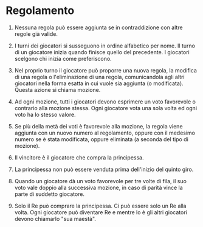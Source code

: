 # Regolamento

1. Nessuna regola può essere aggiunta se in contraddizione con altre regole già valide.

2. I turni dei giocatori si susseguono in ordine alfabetico per nome. Il turno di un giocatore inizia quando finisce quello del precedente. I giocatori scelgono chi inizia come preferiscono.

3. Nel proprio turno il giocatore può proporre una nuova regola, la modifica di una regola o l'eliminazione di una regola, comunicandola agli altri giocatori nella forma esatta in cui vuole sia aggiunta (o modificata). Questa azione si chiama mozione.

4. Ad ogni mozione, tutti i giocatori devono esprimere un voto favorevole o contrario alla mozione stessa. Ogni giocatore vota una sola volta ed ogni voto ha lo stesso valore.

5. Se più della metà dei voti è favorevole alla mozione, la regola viene aggiunta con un nuovo numero al regolamento, oppure con il medesimo numero se è stata modificata, oppure eliminata (a seconda del tipo di mozione).

6. Il vincitore è il giocatore che compra la principessa.

7. La principessa non può essere venduta prima dell'inizio del quinto giro.

8. Quando un giocatore dà un voto favorevole per tre volte di fila, il suo voto vale doppio alla successiva mozione, in caso di parità vince la parte di suddetto giocatore.

9. Solo il Re può comprare la principessa. Ci può essere solo un Re alla volta. Ogni giocatore può diventare Re e mentre lo è gli altri giocatori devono chiamarlo "sua maestà".
